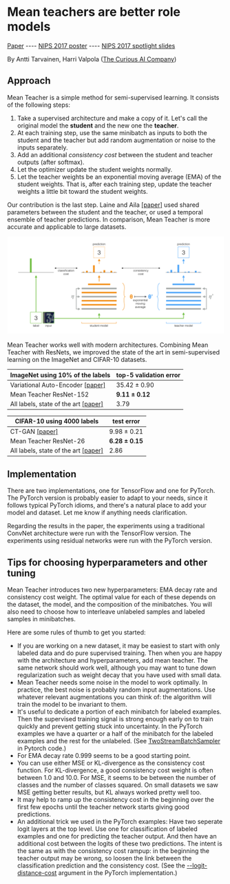 # Mean teachers are better role models

[Paper](https://arxiv.org/abs/1703.01780) ---- [NIPS 2017 poster](nips_2017_poster.pdf) ---- [NIPS 2017 spotlight slides](nips_2017_slides.pdf)

By Antti Tarvainen, Harri Valpola ([The Curious AI Company](https://thecuriousaicompany.com/))

## Approach

Mean Teacher is a simple method for semi-supervised learning. It consists of the following steps:

1. Take a supervised architecture and make a copy of it. Let's call the original model the **student** and the new one the **teacher**.
2. At each training step, use the same minibatch as inputs to both the student and the teacher but add random augmentation or noise to the inputs separately.
3. Add an additional *consistency cost* between the student and teacher outputs (after softmax).
4. Let the optimizer update the student weights normally.
5. Let the teacher weights be an exponential moving average (EMA) of the student weights. That is, after each training step, update the teacher weights a little bit toward the student weights.

Our contribution is the last step. Laine and Aila [\[paper\]](https://arxiv.org/abs/1610.02242) used shared parameters between the student and the teacher, or used a temporal ensemble of teacher predictions. In comparison, Mean Teacher is more accurate and applicable to large datasets.

![Mean Teacher model](mean_teacher.png)

Mean Teacher works well with modern architectures. Combining Mean Teacher with ResNets, we improved the state of the art in semi-supervised learning on the ImageNet and CIFAR-10 datasets.

ImageNet using 10% of the labels | top-5 validation error
---------------------------------|------------------------
Variational Auto-Encoder [\[paper\]](https://arxiv.org/abs/1609.08976) | 35.42 ± 0.90
Mean Teacher ResNet-152          |  **9.11 ± 0.12**
All labels, state of the art [\[paper\]](https://arxiv.org/pdf/1709.01507.pdf) |  3.79

CIFAR-10 using 4000 labels   | test error
-----------------------------|-----------
CT-GAN [\[paper\]](https://openreview.net/forum?id=SJx9GQb0-) | 9.98 ± 0.21
Mean Teacher ResNet-26	     | **6.28 ± 0.15**
All labels, state of the art [\[paper\]](https://arxiv.org/abs/1705.07485) | 2.86


## Implementation

There are two implementations, one for TensorFlow and one for PyTorch.
The PyTorch version is probably easier to adapt to your needs,
since it follows typical PyTorch idioms, and there's a natural place to
add your model and dataset. Let me know if anything needs clarification.

Regarding the results in the paper, the experiments using a traditional
ConvNet architecture were run with the TensorFlow version.
The experiments using residual networks were run with the PyTorch version.


## Tips for choosing hyperparameters and other tuning

Mean Teacher introduces two new hyperparameters: EMA decay rate and consistency cost weight. The optimal value for each of these depends on the dataset, the model, and the composition of the minibatches. You will also need to choose how to interleave unlabeled samples and labeled samples in minibatches.

Here are some rules of thumb to get you started:

* If you are working on a new dataset, it may be easiest to start with only labeled data and do pure supervised training. Then when you are happy with the architecture and hyperparameters, add mean teacher. The same network should work well, although you may want to tune down regularization such as weight decay that you have used with small data.
* Mean Teacher needs some noise in the model to work optimally. In practice, the best noise is probably random input augmentations. Use whatever relevant augmentations you can think of: the algorithm will train the model to be invariant to them.
* It's useful to dedicate a portion of each minibatch for labeled examples. Then the supervised training signal is strong enough early on to train quickly and prevent getting stuck into uncertainty. In the PyTorch examples we have a quarter or a half of the minibatch for the labeled examples and the rest for the unlabeled. (See [TwoStreamBatchSampler](pytorch/mean_teacher/data.py#L98) in Pytorch code.)
* For EMA decay rate 0.999 seems to be a good starting point.
* You can use either MSE or KL-divergence as the consistency cost function. For KL-divergence, a good consistency cost weight is often between 1.0 and 10.0. For MSE, it seems to be between the number of classes and the number of classes squared. On small datasets we saw MSE getting better results, but KL always worked pretty well too.
* It may help to ramp up the consistency cost in the beginning over the first few epochs until the teacher network starts giving good predictions. 
* An additional trick we used in the PyTorch examples: Have two seperate logit layers at the top level. Use one for classification of labeled examples and one for predicting the teacher output. And then have an additional cost between the logits of these two predictions. The intent is the same as with the consistency cost rampup: in the beginning the teacher output may be wrong, so loosen the link between the classification prediction and the consistency cost. (See the [--logit-distance-cost](https://github.com/CuriousAI/mean-teacher/blob/master/pytorch/mean_teacher/cli.py#L65-L66) argument in the PyTorch implementation.)

